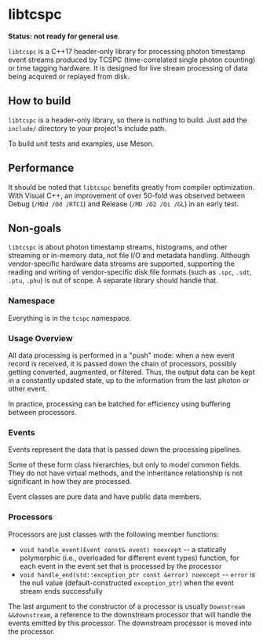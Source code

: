 <!--
This file is part of libtcspc
Copyright 2019-2023 Board of Regents of the University of Wisconsin System
SPDX-License-Identifier: MIT
-->

# libtcspc

**Status: not ready for general use**.

`libtcspc` is a C++17 header-only library for processing photon timestamp event
streams produced by TCSPC (time-correlated single photon counting) or time
tagging hardware. It is designed for live stream processing of data being
acquired or replayed from disk.

## How to build

`libtcspc` is a header-only library, so there is nothing to build. Just add the
`include/` directory to your project's include path.

To build unit tests and examples, use Meson.

## Performance

It should be noted that `libtcspc` benefits greatly from compiler optimization.
With Visual C++, an improvement of over 50-fold was observed between Debug
(`/MDd /Od /RTC1`) and Release (`/MD /O2 /Oi /GL`) in an early test.

## Non-goals

`libtcspc` is about photon timestamp streams, histograms, and other streaming
or in-memory data, not file I/O and metadata handling. Although vendor-specific
hardware data streams are supported, supporting the reading and writing of
vendor-specific disk file formats (such as `.spc`, `.sdt`, `.ptu`, `.phu`) is
out of scope. A separate library should handle that.

### Namespace

Everything is in the `tcspc` namespace.

### Usage Overview

All data processing is performed in a "push" mode: when a new event record is
received, it is passed down the chain of processors, possibly getting
converted, augmented, or filtered. Thus, the output data can be kept in a
constantly updated state, up to the information from the last photon or other
event.

In practice, processing can be batched for efficiency using buffering between
processors.

### Events

Events represent the data that is passed down the processing pipelines.

Some of these form class hierarchies, but only to model common fields. They do
not have virtual methods, and the inheritance relationship is not significant
in how they are processed.

Event classes are pure data and have public data members.

### Processors

Processors are just classes with the following member functions:

- `void handle_event(Event const& event) noexcept` -- a statically polymorphic
  (i.e., overloaded for different event types) function, for each event in the
  event set that is processed by the processor
- `void handle_end(std::exception_ptr const &error) noexcept` -- `error` is the
  null value (default-constructed `exception_ptr`) when the event stream ends
  successfully

The last argument to the constructor of a processor is usually
`Downstream &&downstream`, a reference to the downstream processor that will
handle the events emitted by this processor. The downstream processor is moved
into the processor.
